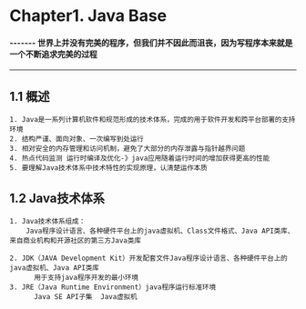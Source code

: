 # Chapter1. Java Base
#### ------- 世界上并没有完美的程序，但我们并不因此而沮丧，因为写程序本来就是一个不断追求完美的过程  

-----


## 1.1 概述
    
    1. Java是一系列计算机软件和规范形成的技术体系，完成的用于软件开发和跨平台部署的支持环境  
    2. 结构严谨、面向对象、一次编写到处运行  
    3. 相对安全的内存管理和访问机制，避免了大部分的内存泄露与指针越界问题  
    4. 热点代码监测 运行时编译及优化-》java应用随着运行时间的增加获得更高的性能  
    5. 要理解Java技术体系中技术特性的实现原理，认清楚运作本质  
    
 
 ## 1.2 Java技术体系  
 
    1. Java技术体系组成：  
        Java程序设计语言、各种硬件平台上的java虚拟机、Class文件格式、Java API类库、来自商业机构和开源社区的第三方Java类库  
    
    2. JDK（JAVA Development Kit）开发配套文件Java程序设计语言、各种硬件平台上的java虚拟机、Java API类库  
		  用于支持java程序开发的最小环境
    3. JRE（Java Runtime Environment）java程序运行标准环境  
		  Java SE API子集  Java虚拟机

